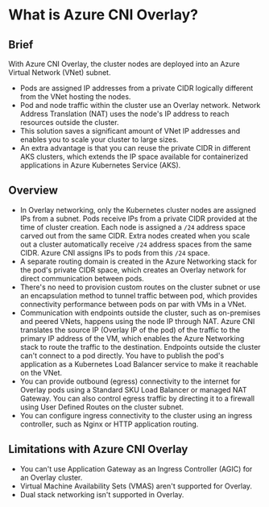 # What is Azure CNI Overlay?

## Brief
With Azure CNI Overlay, the cluster nodes are deployed into an Azure Virtual Network (VNet) subnet. 

- Pods are assigned IP addresses from a private CIDR logically different from the VNet hosting the nodes.
- Pod and node traffic within the cluster use an Overlay network. Network Address Translation (NAT) uses the node's IP address to reach resources outside the cluster.
- This solution saves a significant amount of VNet IP addresses and enables you to scale your cluster to large sizes.
- An extra advantage is that you can reuse the private CIDR in different AKS clusters, which extends the IP space available for containerized applications in Azure Kubernetes Service (AKS).

## Overview

- In Overlay networking, only the Kubernetes cluster nodes are assigned IPs from a subnet. Pods receive IPs from a private CIDR provided at the time of cluster creation. Each node is assigned a `/24` address space carved out from the same CIDR. Extra nodes created when you scale out a cluster automatically receive `/24` address spaces from the same CIDR. Azure CNI assigns IPs to pods from this `/24` space.
- A separate routing domain is created in the Azure Networking stack for the pod's private CIDR space, which creates an Overlay network for direct communication between pods.
- There's no need to provision custom routes on the cluster subnet or use an encapsulation method to tunnel traffic between pod, which provides connectivity performance between pods on par with VMs in a VNet.
- Communication with endpoints outside the cluster, such as on-premises and peered VNets, happens using the node IP through NAT. Azure CNI translates the source IP (Overlay IP of the pod) of the traffic to the primary IP address of the VM, which enables the Azure Networking stack to route the traffic to the destination. Endpoints outside the cluster can't connect to a pod directly. You have to publish the pod's application as a Kubernetes Load Balancer service to make it reachable on the VNet.
- You can provide outbound (egress) connectivity to the internet for Overlay pods using a Standard SKU Load Balancer or managed NAT Gateway. You can also control egress traffic by directing it to a firewall using User Defined Routes on the cluster subnet.
- You can configure ingress connectivity to the cluster using an ingress controller, such as Nginx or HTTP application routing.

## **Limitations with Azure CNI Overlay**

- You can't use Application Gateway as an Ingress Controller (AGIC) for an Overlay cluster.
- Virtual Machine Availability Sets (VMAS) aren't supported for Overlay.
- Dual stack networking isn't supported in Overlay.